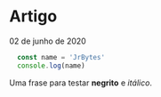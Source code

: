 # Artigo  
02 de junho de 2020

```js
  const name = 'JrBytes'
  console.log(name)
```

Uma frase para testar **negrito** e *itálico*.